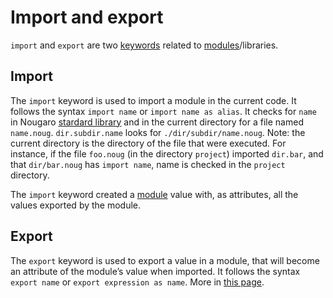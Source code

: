 # Import and export

`import` and `export` are two [keywords](04identifiers_and_keywords.md#keywords) related to [modules](06values.md#modules)/libraries.

## Import
The `import` keyword is used to import a module in the current code. It follows the syntax `import name` or `import name as alias`. It checks for `name` in Nougaro [stardard library](../stdlib/modules/index.md) and in the current directory for a file named `name.noug`. `dir.subdir.name` looks for `./dir/subdir/name.noug`. Note: the current directory is the directory of the file that were executed. For instance, if the file `foo.noug` (in the directory `project`) imported `dir.bar`, and that `dir/bar.noug` has `import name`, name is checked in the `project` directory.

The `import` keyword created a [module](06values.md#modules) value with, as attributes, all the values exported by the module.

## Export
The `export` keyword is used to export a value in a module, that will become an attribute of the module’s value when imported.
It follows the syntax `export name` or `export expression as name`.
More in [this page](../Expanding/Write-libs.md).
